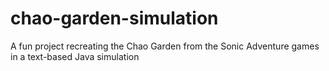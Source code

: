 # chao-garden-simulation
A fun project recreating the Chao Garden from the Sonic Adventure games in a text-based Java simulation
